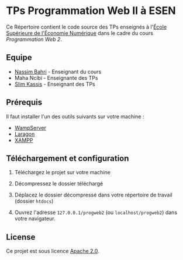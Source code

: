 # TPs Programmation Web II à ESEN

Ce Répertoire contient le code source des TPs enseignés à l'[École Supérieure de l'Économie Numérique](https://www.esen.tn) dans le cadre du cours *Programmation Web 2*.

## Equipe

* [Nassim Bahri](https://www.nassimbahri.ovh) - Enseignant du cours
* Maha Ncibi - Enseignante des TPs
* [Slim Kassis](https://www.linkedin.com/in/mohamed-slim-kassis-b8aba316/) - Enseignant des TPs

## Prérequis

Il faut installer l'un des outils suivants sur votre machine :

* [WampServer](https://www.wampserver.com/en/)
* [Laragon](https://laragon.org/)
* [XAMPP](https://www.apachefriends.org/)

## Téléchargement et configuration

1. Téléchargez le projet sur votre machine

2. Décompressez le dossier téléchargé

3. Déplacez le dossier décompressé dans votre répertoire de travail (dossier `htdocs`)

4. Ouvrez l'adresse `127.0.0.1/progweb2` (ou `localhost/progweb2`) dans votre navigateur.

## License

Ce projet est sous licence [Apache 2.0](https://choosealicense.com/licenses/apache-2.0/). 